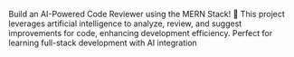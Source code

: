 Build an AI-Powered Code Reviewer using the MERN Stack! 🚀 This project leverages artificial intelligence to analyze, review, and suggest improvements for code, enhancing development efficiency. Perfect for learning full-stack development with AI integration
